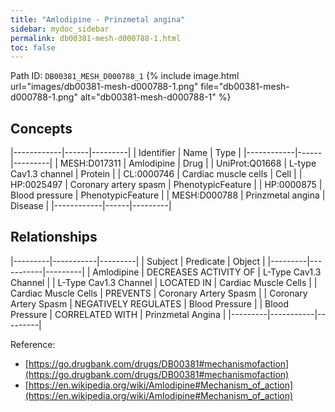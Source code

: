 ```yaml
---
title: "Amlodipine - Prinzmetal angina"
sidebar: mydoc_sidebar
permalink: db00381-mesh-d000788-1.html
toc: false 
---
```



Path ID: `DB00381_MESH_D000788_1`
{% include image.html url="images/db00381-mesh-d000788-1.png" file="db00381-mesh-d000788-1.png" alt="db00381-mesh-d000788-1" %}

## Concepts

|------------|------|---------|
| Identifier | Name | Type    |
|------------|------|---------|
| MESH:D017311 | Amlodipine | Drug |
| UniProt:Q01668 | L-type Cav1.3 channel | Protein |
| CL:0000746 | Cardiac muscle cells | Cell |
| HP:0025497 | Coronary artery spasm | PhenotypicFeature |
| HP:0000875 | Blood pressure | PhenotypicFeature |
| MESH:D000788 | Prinzmetal angina | Disease |
|------------|------|---------|

## Relationships

|---------|-----------|---------|
| Subject | Predicate | Object  |
|---------|-----------|---------|
| Amlodipine | DECREASES ACTIVITY OF | L-Type Cav1.3 Channel |
| L-Type Cav1.3 Channel | LOCATED IN | Cardiac Muscle Cells |
| Cardiac Muscle Cells | PREVENTS | Coronary Artery Spasm |
| Coronary Artery Spasm | NEGATIVELY REGULATES | Blood Pressure |
| Blood Pressure | CORRELATED WITH | Prinzmetal Angina |
|---------|-----------|---------|

Reference: 
  - [https://go.drugbank.com/drugs/DB00381#mechanismofaction](https://go.drugbank.com/drugs/DB00381#mechanismofaction)
  - [https://en.wikipedia.org/wiki/Amlodipine#Mechanism_of_action](https://en.wikipedia.org/wiki/Amlodipine#Mechanism_of_action)
